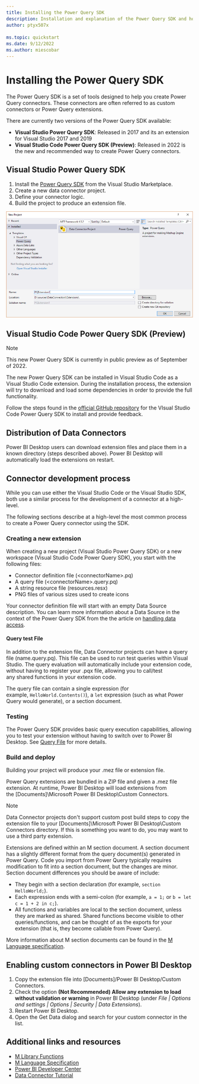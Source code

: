 ```yaml
---
title: Installing the Power Query SDK
description: Installation and explanation of the Power Query SDK and how to use Custom Connectors
author: ptyx507x

ms.topic: quickstart
ms.date: 9/12/2022
ms.author: miescobar
---
```


# Installing the Power Query SDK

The Power Query SDK is a set of tools designed to help you create Power Query connectors. These connectors are often referred to as custom connectors or Power Query extensions.

There are currently two versions of the Power Query SDK available:

* **Visual Studio Power Query SDK**: Released in 2017 and its an extension for Visual Studio 2017 and 2019
* **Visual Studio Code Power Query SDK (Preview)**: Released in 2022 is the new and recommended way to create Power Query connectors.

## Visual Studio Power Query SDK

1. Install the [Power Query SDK](https://aka.ms/powerquerysdk) from the Visual Studio Marketplace.
2. Create a new data connector project.
3. Define your connector logic.
4. Build the project to produce an extension file.
 
![Preview Feature.](images/newProject.png)


## Visual Studio Code Power Query SDK (Preview)

>[!NOTE]
>This new Power Query SDK is currently in public preview as of September of 2022.

The new Power Query SDK can be installed in Visual Studio Code as a Visual Studio Code extension. During the installation process, the extension will try to download and load some dependencies in order to provide the full functionality.

Follow the steps found in the [official GitHub repository](https://github.com/Microsoft/vscode-powerquery-sdk) for the VIsual Studio Code Power Query SDK to install and provide feedback.

## Distribution of Data Connectors

Power BI Desktop users can download extension files and place them in a known directory (steps described above). Power BI Desktop will automatically load the extensions on restart.

## Connector development process

While you can use either the Visual Studio Code or the Visual Studio SDK, both use a similar process for the development of a connector at a high-level.

The following sections describe at a high-level the most common process to create a Power Query connector using the SDK.

### Creating a new extension 

When creating a new project (Visual Studio Power Query SDK) or a new workspace (Visual Studio Code Power Query SDK), you start with the following files:

* Connector definition file (\<connectorName>.pq)
* A query file (\<connectorName>.query.pq)
* A string resource file (resources.resx)
* PNG files of various sizes used to create icons

Your connector definition file will start with an empty Data Source description. You can learn more information about a Data Source in the context of the Power Query SDK from the the article on [handling data access](/powerquery-docs/HandlingDataAccess.md#data-source-kind).

#### Query test File

In addition to the extension file, Data Connector projects can have a query file (name.query.pq). This file can be used to run test queries within Visual Studio. The query evaluation will automatically include your extension code, without having to register your .pqx file, allowing you to call/test any shared functions in your extension code.

The query file can contain a single expression (for example, `HelloWorld.Contents()`), a `let` expression (such as what Power Query would generate), or a section document.

### Testing

The Power Query SDK provides basic query execution capabilities, allowing you to test your extension without having to switch over to Power BI Desktop. See [Query File](#query-file) for more details.

### Build and deploy

Building your project will produce your .mez file or extension file.

Power Query extensions are bundled in a ZIP file and given a .mez file extension. At runtime, Power BI Desktop will load extensions from the [Documents]\Microsoft Power BI Desktop\Custom Connectors.

>[!NOTE]
> Data Connector projects don't support custom post build steps to copy the extension file to your [Documents]\Microsoft Power BI Desktop\Custom Connectors directory. If this is something you want to do, you may want to use a third party extension.

Extensions are defined within an M section document. A section document has a slightly different format from the query document(s) generated in Power Query. Code you import from Power Query typically requires modification to fit into a section document, but the changes are minor. Section document differences you should be aware of include:

* They begin with a section declaration (for example, `section HelloWorld;`).
* Each expression ends with a semi-colon (for example, `a = 1;` or `b = let c = 1 + 2 in c;`).
* All functions and variables are local to the section document, unless they are marked as shared. Shared functions become visible to other queries/functions, and can be thought of as the exports for your extension (that is, they become callable from Power Query).

More information about M section documents can be found in the [M Language specification](https://docs.microsoft.com/powerquery-m/m-spec-sections).

## Enabling custom connectors in Power BI Desktop

1. Copy the extension file into [Documents]/Power BI Desktop/Custom Connectors.
2. Check the option **(Not Recommended) Allow any extension to load without validation or warning** in Power BI Desktop (under *File | Options and settings | Options | Security | Data Extensions*).
3. Restart Power BI Desktop.
4. Open the Get Data dialog and search for your custom connector in the list. 

## Additional links and resources

* [M Library Functions](/powerquery-m/power-query-m-function-reference)
* [M Language Specification](/powerquery-m/power-query-m-language-specification)
* [Power BI Developer Center](https://powerbi.microsoft.com/developers/)
* [Data Connector Tutorial](samples/TripPin/README.md)
